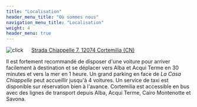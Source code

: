 ```yaml
---
title: "Localisation"
header_menu_title: "Où sommes nous"
navigation_menu_title: "Localisation"
weight: 4
header_menu: true
---
```


![click](/images/click.png) &emsp; [Strada Chiappelle 7, 12074 Cortemilia (CN)](https://maps.app.goo.gl/ADYpLAMaAKRwv8eN7)

Il est fortement recommandé de disposer d'une voiture pour arriver facilement à destination et se déplacer vers Alba et Acqui Terme en 30 minutes et vers la mer en 1 heure. Un grand parking en face de *La Casa Chiappelle* peut accueillir jusqu'à 4 voitures. Un service de taxi est disponible sur réservation bien à l'avance. Cortemilia est accessible en bus avec des lignes de transport depuis Alba, Acqui Terme, Cairo Montenotte et Savona.